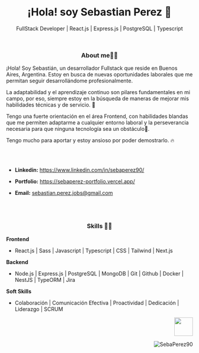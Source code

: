 <h1 align="center">¡Hola! soy Sebastian Perez 👋</h1> 

<p align="center">FullStack Developer | React.js | Express.js | PostgreSQL | Typescript<p>

<br>

<h3 align="center">About me🧑‍💻</h3> 

¡Hola! Soy Sebastián, un desarrollador Fullstack que reside en Buenos Aires, Argentina. Estoy en busca de nuevas oportunidades laborales que me permitan seguir desarrollándome profesionalmente.

La adaptabilidad y el aprendizaje continuo son pilares fundamentales en mi campo, por eso, siempre estoy en la búsqueda de maneras de mejorar mis habilidades técnicas y de servicio. 🚀

Tengo una fuerte orientación en el área Frontend, con habilidades blandas que me permiten adaptarme a cualquier entorno laboral y la perseverancia necesaria para que ninguna tecnología sea un obstáculo💪.

 Tengo mucho para aportar y estoy ansioso por poder demostrarlo. 🔥

<br><br>

- **Linkedin:** https://www.linkedin.com/in/sebaperez90/
 
- **Portfolio:** https://sebaperez-portfolio.vercel.app/

- **Email:** sebastian.perez.jobs@gmail.com 


<br><br>

<h3 align="center">Skills 🧑‍💻</h3> 

**Frontend**
- React.js | Sass | Javascript | Typescript | CSS | Tailwind | Next.js

**Backend**
- Node.js | Express.js | PostgreSQL | MongoDB | Git | Github | Docker | NestJS | TypeORM | Jira

**Soft Skills**
- Colaboración | Comunicación Efectiva | Proactividad | Dedicación | Liderazgo | SCRUM



<p align="right"><a href="https://youtu.be/yURRmWtbTbo?t=13" target="_blank"><img src="https://user-images.githubusercontent.com/89199369/172076908-d8dc8d96-01cb-4c3f-8ccd-c57e7d4d3f2f.gif" height="auto" width="50"></a></p>
 

<p align="right"> <img src="https://komarev.com/ghpvc/?username=SebaPerez90&label=Profile%20views&color=0e75b6&style=flat" alt="SebaPerez90" /> </p>
